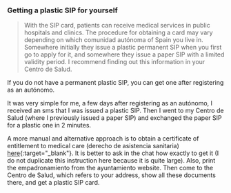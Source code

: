 ### Getting a plastic SIP for yourself

> With the SIP card, patients can receive medical services in public hospitals and clinics. The procedure for obtaining
> a card may vary depending on which comunidad autónoma of Spain you live in. Somewhere initially they issue a plastic
> permanent SIP when you first go to apply for it, and somewhere they issue a paper SIP with a limited validity period. I
> recommend finding out this information in your Centro de Salud.

If you do not have a permanent plastic SIP, you can get one after registering as an autónomo.

It was very simple for me, a few days after registering as an autónomo, I received an sms that I was issued a plastic
SIP. Then I went to my Centro de Salud (where I previously issued a paper SIP) and exchanged the paper SIP for a plastic
one in 2 minutes.

A more manual and alternative approach is to obtain a certificate of entitlement to medical care (derecho de asistencia
sanitaria) [here](https://pssc.seg-social.es/pssc-app-estructurados/asistencia){:target="_blank"}. It is better to ask
in the chat how exactly to get it (I do not duplicate this instruction here because it is quite large). Also, print the
empadronamiento from the ayuntamiento website. Then come to the Centro de Salud, which refers to your address, show all
these documents there, and get a plastic SIP card.
